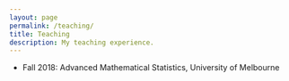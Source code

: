 ```yaml
---
layout: page
permalink: /teaching/
title: Teaching
description: My teaching experience.
---
```


* Fall 2018: Advanced Mathematical Statistics, University of Melbourne
